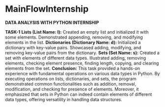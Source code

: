 # MainFlowInternship
**DATA ANALYSIS WITH PYTHON INTERNSHIP**

**TASK-1**
**Lists (List Name: l):**
Created an empty list and initialized it with some elements.
Demonstrated appending, removing, and modifying elements in the list.
**Dictionaries (Dictionary Name: d):**
Initialized a dictionary with key-value pairs.
Showcased adding, modifying, and removing key-value pairs from the dictionary.
**Sets (Set Name: s):**
Created a set with elements of different data types.
Illustrated adding, removing elements, checking element presence, finding length, copying, and clearing elements from the set.
**Conclusion:**
This task provided a hands-on experience with fundamental operations on various data types in Python. By executing operations on lists, dictionaries, and sets, the program demonstrated common functionalities such as addition, removal, modification, and checking for presence of elements. Moreover, it emphasized that sets in Python can indeed contain elements of different data types, offering versatility in handling data structures.
